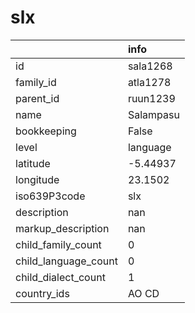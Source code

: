 # slx
|                      | info      |
|:---------------------|:----------|
| id                   | sala1268  |
| family_id            | atla1278  |
| parent_id            | ruun1239  |
| name                 | Salampasu |
| bookkeeping          | False     |
| level                | language  |
| latitude             | -5.44937  |
| longitude            | 23.1502   |
| iso639P3code         | slx       |
| description          | nan       |
| markup_description   | nan       |
| child_family_count   | 0         |
| child_language_count | 0         |
| child_dialect_count  | 1         |
| country_ids          | AO CD     |